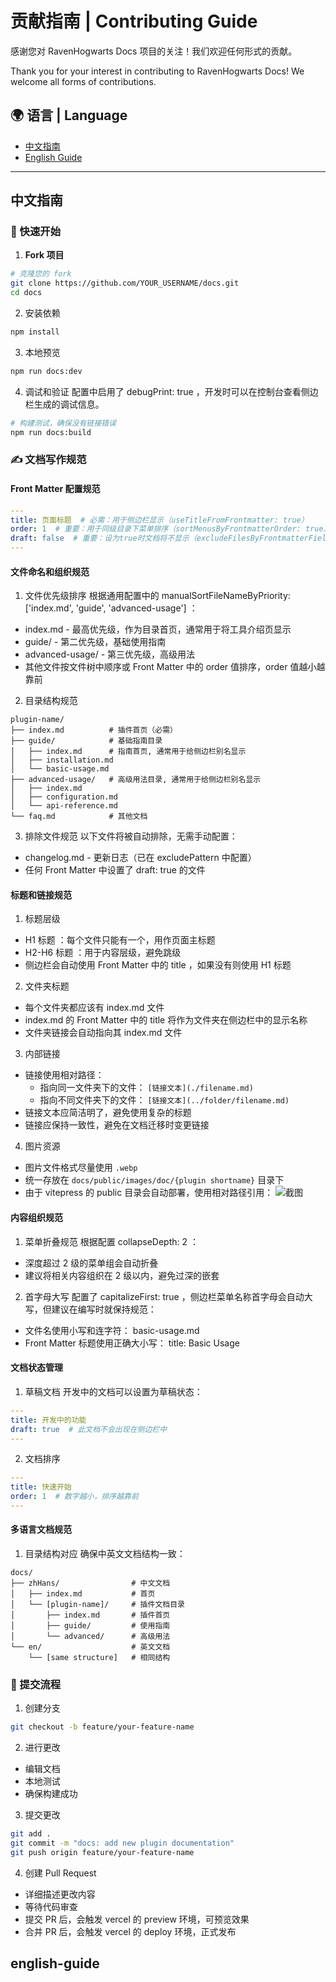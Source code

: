 # 贡献指南 | Contributing Guide

感谢您对 RavenHogwarts Docs 项目的关注！我们欢迎任何形式的贡献。

Thank you for your interest in contributing to RavenHogwarts Docs! We welcome all forms of contributions.

## 🌍 语言 | Language

- [中文指南](#中文指南)
- [English Guide](#english-guide)

---

## 中文指南
### 🚀 快速开始

1. **Fork 项目**
```bash
# 克隆您的 fork
git clone https://github.com/YOUR_USERNAME/docs.git
cd docs
```

2. 安装依赖
```bash
npm install
```

3. 本地预览
```bash
npm run docs:dev
```

4. 调试和验证
配置中启用了 debugPrint: true ，开发时可以在控制台查看侧边栏生成的调试信息。

```bash
# 构建测试，确保没有链接错误
npm run docs:build
```


### ✍️ 文档写作规范

#### Front Matter 配置规范

```yaml
---
title: 页面标题  # 必需：用于侧边栏显示（useTitleFromFrontmatter: true）
order: 1  # 重要：用于同级目录下菜单排序（sortMenusByFrontmatterOrder: true）
draft: false  # 重要：设为true时文档将不显示（excludeFilesByFrontmatterFieldName: 'draft'）
---
```

#### 文件命名和组织规范

1. 文件优先级排序
根据通用配置中的 manualSortFileNameByPriority: ['index.md', 'guide', 'advanced-usage'] ：
- index.md - 最高优先级，作为目录首页，通常用于将工具介绍页显示
- guide/ - 第二优先级，基础使用指南
- advanced-usage/ - 第三优先级，高级用法
- 其他文件按文件树中顺序或 Front Matter 中的 order 值排序，order 值越小越靠前

2. 目录结构规范
```plain-text
plugin-name/
├── index.md          # 插件首页（必需）
├── guide/            # 基础指南目录
│   ├── index.md      # 指南首页, 通常用于给侧边栏别名显示
│   ├── installation.md
│   └── basic-usage.md
├── advanced-usage/   # 高级用法目录, 通常用于给侧边栏别名显示
│   ├── index.md
│   ├── configuration.md
│   └── api-reference.md
└── faq.md            # 其他文档
```

3. 排除文件规范
以下文件将被自动排除，无需手动配置：
- changelog.md - 更新日志（已在 excludePattern 中配置）
- 任何 Front Matter 中设置了 draft: true 的文件

#### 标题和链接规范
1. 标题层级
- H1 标题 ：每个文件只能有一个，用作页面主标题
- H2-H6 标题 ：用于内容层级，避免跳级
- 侧边栏会自动使用 Front Matter 中的 title ，如果没有则使用 H1 标题

2. 文件夹标题
- 每个文件夹都应该有 index.md 文件
- index.md 的 Front Matter 中的 title 将作为文件夹在侧边栏中的显示名称
- 文件夹链接会自动指向其 index.md 文件

3. 内部链接
- 链接使用相对路径：
  - 指向同一文件夹下的文件： `[链接文本](./filename.md)`
  - 指向不同文件夹下的文件： `[链接文本](../folder/filename.md)`
- 链接文本应简洁明了，避免使用复杂的标题
- 链接应保持一致性，避免在文档迁移时变更链接

4. 图片资源
- 图片文件格式尽量使用 `.webp`
- 统一存放在 `docs/public/images/doc/{plugin shortname}` 目录下
- 由于 vitepress 的 public 目录会自动部署，使用相对路径引用： ![截图](/images/plugin-name/screenshot.webp)

#### 内容组织规范
1. 菜单折叠规范
根据配置 collapseDepth: 2 ：
- 深度超过 2 级的菜单组会自动折叠
- 建议将相关内容组织在 2 级以内，避免过深的嵌套

2. 首字母大写
配置了 capitalizeFirst: true ，侧边栏菜单名称首字母会自动大写，但建议在编写时就保持规范：
- 文件名使用小写和连字符： basic-usage.md
- Front Matter 标题使用正确大小写： title: Basic Usage

#### 文档状态管理
1. 草稿文档
开发中的文档可以设置为草稿状态：
```yaml
---
title: 开发中的功能
draft: true  # 此文档不会出现在侧边栏中
---
```

2. 文档排序
```yaml
---
title: 快速开始
order: 1  # 数字越小，排序越靠前
---
```

#### 多语言文档规范
1. 目录结构对应
确保中英文文档结构一致：
```plain-text
docs/
├── zhHans/                # 中文文档
│   ├── index.md           # 首页
│   └── [plugin-name]/     # 插件文档目录
│       ├── index.md       # 插件首页
│       ├── guide/         # 使用指南
│       └── advanced/      # 高级用法
└── en/                    # 英文文档
    └── [same structure]   # 相同结构
```

### 🔄 提交流程
1. 创建分支
```bash
git checkout -b feature/your-feature-name
```

2. 进行更改
- 编辑文档
- 本地测试
- 确保构建成功

3. 提交更改
```bash
git add .
git commit -m "docs: add new plugin documentation"
git push origin feature/your-feature-name
```

4. 创建 Pull Request
- 详细描述更改内容
- 等待代码审查
- 提交 PR 后，会触发 vercel 的 preview 环境，可预览效果
- 合并 PR 后，会触发 vercel 的 deploy 环境，正式发布

## english-guide
